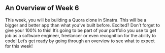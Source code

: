 An Overview of Week 6
--------------------
This week, you will be building a Quora clone in Sinatra. This will be a bigger and better app than what you’ve built before. Excited? Don’t forget to give your 100% to this! It’s going to be part of your portfolio you use to get job as a software engineer, freelancer or even recognition for the ability to code! Let’s get ready by going through an overview to see what to expect for this week! 
